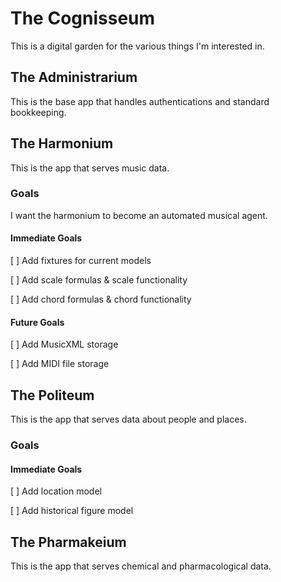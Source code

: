 # The Cognisseum

This is a digital garden for the various things I'm interested in. 

## The Administrarium

This is the base app that handles authentications and standard bookkeeping.

## The Harmonium

This is the app that serves music data.

### Goals

I want the harmonium to become an automated musical agent.

#### Immediate Goals

[ ] Add fixtures for current models

[ ] Add scale formulas & scale functionality

[ ] Add chord formulas & chord functionality

#### Future Goals

[ ] Add MusicXML storage

[ ] Add MIDI file storage

## The Politeum

This is the app that serves data about people and places.

### Goals

#### Immediate Goals

[ ] Add location model

[ ] Add historical figure model

## The Pharmakeium

This is the app that serves chemical and pharmacological data.
